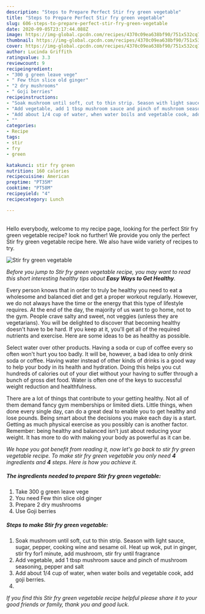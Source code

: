 ```yaml
---
description: "Steps to Prepare Perfect Stir fry green vegetable"
title: "Steps to Prepare Perfect Stir fry green vegetable"
slug: 606-steps-to-prepare-perfect-stir-fry-green-vegetable
date: 2020-09-05T23:17:44.088Z
image: https://img-global.cpcdn.com/recipes/4370c09ea638bf90/751x532cq70/stir-fry-green-vegetable-recipe-main-photo.jpg
thumbnail: https://img-global.cpcdn.com/recipes/4370c09ea638bf90/751x532cq70/stir-fry-green-vegetable-recipe-main-photo.jpg
cover: https://img-global.cpcdn.com/recipes/4370c09ea638bf90/751x532cq70/stir-fry-green-vegetable-recipe-main-photo.jpg
author: Lucinda Griffith
ratingvalue: 3.3
reviewcount: 9
recipeingredient:
- "300 g green leave vege"
- " Few thin slice old ginger"
- "2 dry mushrooms"
- " Goji berries"
recipeinstructions:
- "Soak mushroom until soft, cut to thin strip. Season with light sauce, sugar, pepper, cooking wine and sesame oil. Heat up wok, put in ginger, stir fry for1 minute, add mushroom, stir fry until fragrance"
- "Add vegetable, add 1 tbsp mushroom sauce and pinch of mushroom seasoning, pepper and salt"
- "Add about 1/4 cup of water, when water boils and vegetable cook, add goji berries."
- ""
categories:
- Recipe
tags:
- stir
- fry
- green

katakunci: stir fry green 
nutrition: 160 calories
recipecuisine: American
preptime: "PT35M"
cooktime: "PT58M"
recipeyield: "4"
recipecategory: Lunch

---
```

<br>
Hello everybody, welcome to my recipe page, looking for the perfect Stir fry green vegetable recipe? look no further! We provide you only the perfect Stir fry green vegetable recipe here. We also have wide variety of recipes to try.
<br>


![Stir fry green vegetable](https://img-global.cpcdn.com/recipes/4370c09ea638bf90/751x532cq70/stir-fry-green-vegetable-recipe-main-photo.jpg)

<i>Before you jump to Stir fry green vegetable recipe, you may want to read this short interesting healthy tips about <strong>Easy Ways to Get Healthy</strong>.</i>

Every person knows that in order to truly be healthy you need to eat a wholesome and balanced diet and get a proper workout regularly. However, we do not always have the time or the energy that this type of lifestyle requires. At the end of the day, the majority of us want to go home, not to the gym. People crave salty and sweet, not veggies (unless they are vegetarians). You will be delighted to discover that becoming healthy doesn't have to be hard. If you keep at it, you'll get all of the required nutrients and exercise. Here are some ideas to be as healthy as possible.

Select water over other products. Having a soda or cup of coffee every so often won't hurt you too badly. It will be, however, a bad idea to only drink soda or coffee. Having water instead of other kinds of drinks is a good way to help your body in its health and hydration. Doing this helps you cut hundreds of calories out of your diet without your having to suffer through a bunch of gross diet food. Water is often one of the keys to successful weight reduction and healthfulness.

There are a lot of things that contribute to your getting healthy. Not all of them demand fancy gym memberships or limited diets. Little things, when done every single day, can do a great deal to enable you to get healthy and lose pounds. Being smart about the decisions you make each day is a start. Getting as much physical exercise as you possibly can is another factor. Remember: being healthy and balanced isn’t just about reducing your weight. It has more to do with making your body as powerful as it can be. 


<i>We hope you got benefit from reading it, now let's go back to stir fry green vegetable recipe. To make stir fry green vegetable you only need <strong>4</strong> ingredients and <strong>4</strong> steps. Here is how you achieve it.
</i>

##### The ingredients needed to prepare Stir fry green vegetable:

1. Take 300 g green leave vege
1. You need  Few thin slice old ginger
1. Prepare 2 dry mushrooms
1. Use  Goji berries


##### Steps to make Stir fry green vegetable:

1. Soak mushroom until soft, cut to thin strip. Season with light sauce, sugar, pepper, cooking wine and sesame oil. Heat up wok, put in ginger, stir fry for1 minute, add mushroom, stir fry until fragrance
1. Add vegetable, add 1 tbsp mushroom sauce and pinch of mushroom seasoning, pepper and salt
1. Add about 1/4 cup of water, when water boils and vegetable cook, add goji berries.
1. 


<i>If you find this Stir fry green vegetable recipe helpful please share it to your good friends or family, thank you and good luck.</i>
